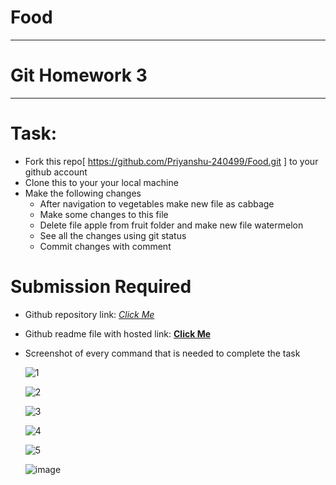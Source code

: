 # Food
---
# Git Homework 3
---
# Task:
- Fork this repo[ https://github.com/Priyanshu-240499/Food.git ] to your github account 
- Clone this to your your local machine
- Make the following changes
  - After navigation to vegetables make new file as cabbage
  - Make some changes to this file
  - Delete file apple from fruit folder and make new file watermelon
  - See all the changes using git status
  - Commit changes with comment

# Submission Required
- Github repository link: [*Click Me*](https://github.com/Abhishek-Sharma-007/Food)
- Github readme file with hosted link: [**Click Me**](https://abhishek-sharma-007.github.io/Food/)
- Screenshot of every command that is needed to complete the task
  
  ![1](https://github.com/Abhishek-Sharma-007/Food/assets/84591804/8b0493a1-25b2-4756-9fe7-6f309b55c15c)

  ![2](https://github.com/Abhishek-Sharma-007/Food/assets/84591804/57aceca4-2322-42ff-a77a-67ceb080894a)

  ![3](https://github.com/Abhishek-Sharma-007/Food/assets/84591804/217cb3b5-df34-4d37-941e-2f5d3402f1ee)

  ![4](https://github.com/Abhishek-Sharma-007/Food/assets/84591804/829d9ab5-857f-475d-b8ef-b7d415eb5680)

  ![5](https://github.com/Abhishek-Sharma-007/Food/assets/84591804/16dc4042-1b9d-4b6f-b607-c571a0cd49b0)

  ![image](https://github.com/Abhishek-Sharma-007/Food/assets/84591804/47e332c0-e558-46e3-bde8-907621b916db)

